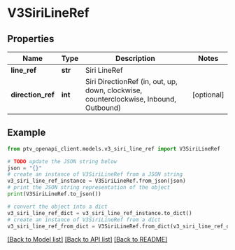 # V3SiriLineRef


## Properties

Name | Type | Description | Notes
------------ | ------------- | ------------- | -------------
**line_ref** | **str** | Siri LineRef | 
**direction_ref** | **int** | Siri DirectionRef  (in, out, up, down, clockwise, counterclockwise, Inbound, Outbound) | [optional] 

## Example

```python
from ptv_openapi_client.models.v3_siri_line_ref import V3SiriLineRef

# TODO update the JSON string below
json = "{}"
# create an instance of V3SiriLineRef from a JSON string
v3_siri_line_ref_instance = V3SiriLineRef.from_json(json)
# print the JSON string representation of the object
print(V3SiriLineRef.to_json())

# convert the object into a dict
v3_siri_line_ref_dict = v3_siri_line_ref_instance.to_dict()
# create an instance of V3SiriLineRef from a dict
v3_siri_line_ref_from_dict = V3SiriLineRef.from_dict(v3_siri_line_ref_dict)
```
[[Back to Model list]](../README.md#documentation-for-models) [[Back to API list]](../README.md#documentation-for-api-endpoints) [[Back to README]](../README.md)


